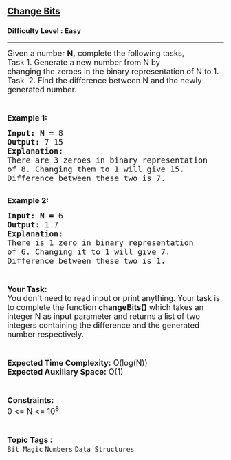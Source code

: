 <h2><a href="https://practice.geeksforgeeks.org/problems/change-bits1538/1?page=1&difficulty[]=0&status[]=unsolved&sortBy=submissions">Change Bits</a></h2><h3>Difficulty Level : Easy</h3><hr><div class="problems_problem_content__Xm_eO"><p><span style="font-size:18px">Given a number <strong>N,</strong>&nbsp;complete the following&nbsp;tasks,<br>
Task 1. Generate a new number from&nbsp;N&nbsp;by changing&nbsp;the&nbsp;zeroes in the binary&nbsp;representation of N to 1.<br>
Task &nbsp;2. Find the difference between N and the newly generated number.</span></p>

<p>&nbsp;</p>

<p><span style="font-size:18px"><strong>Example 1:</strong> </span></p>

<pre><span style="font-size:18px"><strong>Input:</strong> <strong>N = </strong>8 
<strong>Output: </strong>7 15
<strong>Explanation:</strong>
There are 3 zeroes in binary representation
of 8. Changing them to 1 will give 15.
Difference between these two is 7.</span></pre>

<p><br>
<span style="font-size:18px"><strong>Example 2:</strong> </span></p>

<pre><span style="font-size:18px"><strong>Input:</strong> <strong>N = </strong>6 
<strong>Output: </strong>1 7
<strong>Explanation:</strong>
There is 1 zero in binary representation
of 6. Changing it to 1 will give 7.
Difference between these two is 1.</span></pre>

<p>&nbsp;</p>

<p><span style="font-size:18px"><strong>Your Task:</strong><br>
You don't need to read input or print anything. Your task is to complete the function <strong>changeBits()</strong> which takes an integer N as input parameter&nbsp;and returns a list of two integers containing the difference and the generated number respectively.</span></p>

<p>&nbsp;</p>

<p><span style="font-size:18px"><strong>Expected Time Complexity:</strong> O(log(N))<br>
<strong>Expected Auxiliary Space:</strong> O(1)</span></p>

<p>&nbsp;</p>

<p><span style="font-size:18px"><strong>Constraints:</strong></span><br>
<span style="font-size:18px">0 &lt;= N &lt;= 10<sup>8</sup></span></p>
</div><br><p><span style=font-size:18px><strong>Topic Tags : </strong><br><code>Bit Magic</code>&nbsp;<code>Numbers</code>&nbsp;<code>Data Structures</code>&nbsp;
